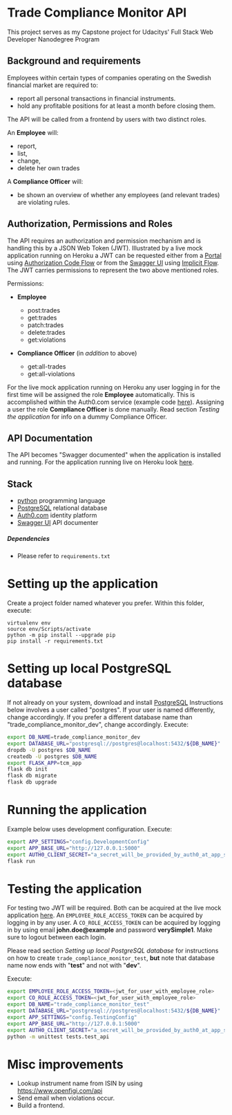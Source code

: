 # Trade Compliance Monitor API
This project serves as my Capstone project for Udacitys' Full Stack Web Developer Nanodegree Program



## Background and requirements

Employees within certain types of companies operating on the Swedish financial market are required to:
* report all personal transactions in financial instruments.
* hold any profitable positions for at least a month before closing them.



The API will be called from a frontend by users with two distinct roles.

An **Employee** will:
* report,
* list,
* change,
* delete her own trades

A **Compliance Officer** will:
* be shown an overview of whether any employees (and relevant trades) are violating rules.



## Authorization, Permissions and Roles

The API requires an authorization and permission mechanism and is handling this by a JSON Web Token (JWT). Illustrated by a live mock application running on Heroku a JWT can be requested either from a [Portal](https://erigre.herokuapp.com/) using [Authorization Code Flow](https://auth0.com/docs/flows/concepts/auth-code) or from the [Swagger UI](https://erigre.herokuapp.com/apidocs/) using [Implicit Flow](https://auth0.com/docs/flows/concepts/implicit). The JWT carries permissions to represent the two above mentioned roles.

Permissions:

* **Employee**
  * post:trades
  * get:trades
  * patch:trades
  * delete:trades
  * get:violations


* **Compliance Officer** (in *addition* to above)
  * get:all-trades
  * get:all-violations

For the live mock application running on Heroku any user logging in for the first time will be assigned the role **Employee** automatically. This is accomplished within the Auth0.com service (example code [here](https://community.auth0.com/t/how-do-i-add-a-default-role-to-a-new-user-on-first-login/25857)). Assigning a user the role **Compliance Officer** is done manually. Read section *Testing the application* for info on a dummy Compliance Officer.


## API Documentation

The API becomes "Swagger documented" when the application is installed and running. For the application running live on Heroku look [here](https://erigre.herokuapp.com/apidocs/).


## Stack

* [python](https://www.python.org/) programming language
* [PostgreSQL](https://www.postgresql.org/) relational database
* [Auth0.com](https://auth0.com/) identity platform
* [Swagger UI](https://swagger.io/tools/swagger-ui/) API documenter

##### Dependencies

* Please refer to `requirements.txt`


# Setting up the application

Create a project folder named whatever you prefer.
Within this folder, execute:

```
virtualenv env
source env/Scripts/activate
python -m pip install --upgrade pip
pip install -r requirements.txt
```

# Setting up local PostgreSQL database
If not already on your system, download and install [PostgreSQL](https://www.postgresql.org/download/)
Instructions below involves a user called "postgres". If your user is named differently, change accordingly. If you prefer a different database name than "trade_compliance_monitor_dev", change accordingly.
Execute:

```bash
export DB_NAME=trade_compliance_monitor_dev
export DATABASE_URL="postgresql://postgres@localhost:5432/${DB_NAME}"
dropdb -U postgres $DB_NAME
createdb -U postgres $DB_NAME
export FLASK_APP=tcm_app
flask db init
flask db migrate
flask db upgrade
```


# Running the application
Example below uses development configuration.
Execute:
```bash
export APP_SETTINGS="config.DevelopmentConfig"
export APP_BASE_URL="http://127.0.0.1:5000"
export AUTH0_CLIENT_SECRET="a_secret_will_be_provided_by_auth0_at_app_setup"
flask run
```


# Testing the application
For testing two JWT will be required. Both can be acquired at the live mock application [here](https://erigre.herokuapp.com/). An `EMPLOYEE_ROLE_ACCESS_TOKEN` can be acquired by logging in by any user. A `CO_ROLE_ACCESS_TOKEN` can be acquired by logging in by using email **john.doe@example** and password **verySimple1**. Make sure to logout between each login.

Please read section *Setting up local PostgreSQL database* for instructions on how to create `trade_compliance_monitor_test`, **but** note that database name now ends with "**test**" and not with "**dev**".

Execute:

```bash
export EMPLOYEE_ROLE_ACCESS_TOKEN=<jwt_for_user_with_employee_role>
export CO_ROLE_ACCESS_TOKEN=<jwt_for_user_with_employee_role>
export DB_NAME="trade_compliance_monitor_test"
export DATABASE_URL="postgresql://postgres@localhost:5432/${DB_NAME}"
export APP_SETTINGS="config.TestingConfig"
export APP_BASE_URL="http://127.0.0.1:5000"
export AUTH0_CLIENT_SECRET="a_secret_will_be_provided_by_auth0_at_app_setup"
python -m unittest tests.test_api
```


# Misc improvements

- Lookup instrument name from ISIN by using https://www.openfigi.com/api
- Send email when violations occur.
- Build a frontend.
